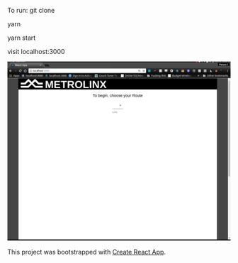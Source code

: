 To run:
git clone

yarn

yarn start

visit localhost:3000

![Metrolinx](https://raw.githubusercontent.com/andrewjroyce/metrolinx_route_picker/master/public/picker.gif)



This project was bootstrapped with [Create React App](https://github.com/facebookincubator/create-react-app).
